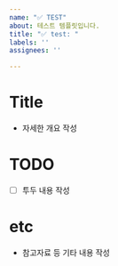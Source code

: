 ```yaml
---
name: "✅ TEST"
about: 테스트 템플릿입니다.
title: "✅ test: "
labels: ''
assignees: ''

---
```


# Title

- 자세한 개요 작성

# TODO

- [ ] 투두 내용 작성

# etc

- 참고자료 등 기타 내용 작성
